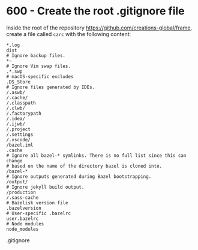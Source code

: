 # 600 - Create the root .gitignore file

Inside the root of the repository https://github.com/creations-global/frame, create a file called ```czrc``` with the following content:

```
*.log
dist
# Ignore backup files.
*~
# Ignore Vim swap files.
.*.swp
# macOS-specific excludes
.DS_Store
# Ignore files generated by IDEs.
/.aswb/
/.cache/
/.classpath
/.clwb/
/.factorypath
/.idea/
/.ijwb/
/.project
/.settings
/.vscode/
/bazel.iml
.cache
# Ignore all bazel-* symlinks. There is no full list since this can change
# based on the name of the directory bazel is cloned into.
/bazel-*
# Ignore outputs generated during Bazel bootstrapping.
/output/
# Ignore jekyll build output.
/production
/.sass-cache
# Bazelisk version file
.bazelversion
# User-specific .bazelrc
user.bazelrc
# Node modules
node_modules
```
.gitignore
